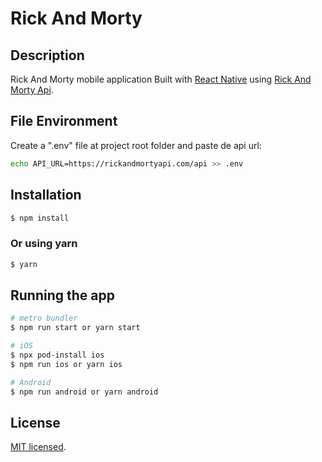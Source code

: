 # Rick And Morty

## Description

Rick And Morty mobile application Built with [React Native](https://reactnative.dev/) using [Rick And Morty Api](https://rickandmortyapi.com/).

## File Environment

Create a ".env" file at project root folder and paste de api url:

```bash
echo API_URL=https://rickandmortyapi.com/api >> .env
```

## Installation

```bash
$ npm install
```

### Or using yarn

```bash
$ yarn
```

## Running the app

```bash
# metro bundler
$ npm run start or yarn start

# iOS
$ npx pod-install ios
$ npm run ios or yarn ios

# Android
$ npm run android or yarn android
```

## License

[MIT licensed](LICENSE).
